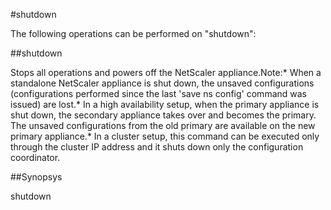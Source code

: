 #shutdown

The following operations can be performed on "shutdown":


##shutdown

Stops all operations and powers off the NetScaler appliance.Note:* When a standalone NetScaler appliance is shut down, the unsaved configurations (configurations performed since the last 'save ns config' command was issued) are lost.* In a high availability setup, when the primary appliance is shut down, the secondary appliance takes over and becomes the primary. The unsaved configurations from the old primary are available on the new primary appliance.* In a cluster setup, this command can be executed only through the cluster IP address and it shuts down only the configuration coordinator.


##Synopsys

shutdown


